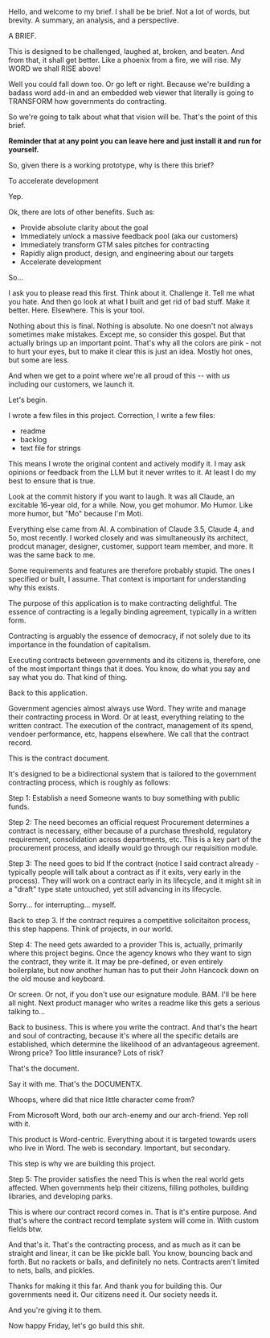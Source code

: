 Hello, and welcome to my brief. I shall be be brief. Not a lot of words, but brevity. A summary, an analysis, and a perspective.

A BRIEF.

This is designed to be challenged, laughed at, broken, and beaten. And from that, it shall get better. Like a phoenix from a fire, we will rise. My WORD we shall RISE above!

Well you could fall down too. Or go left or right. Because we're building a badass word add-in and an embedded web viewer that literally is going to TRANSFORM how governments do contracting.

So we're going to talk about what that vision will be. That's the point of this brief.

**Reminder that at any point you can leave here and just install it and run for yourself.**

So, given there is a working prototype, why is there this brief?

To accelerate development

Yep.

Ok, there are lots of other benefits. Such as:

- Provide absolute clarity about the goal
- Immediately unlock a massive feedback pool (aka our customers)
- Immediately transform GTM sales pitches for contracting 
- Rapidly align product, design, and engineering about our targets
- Accelerate development

So...

I ask you to please read this first. Think about it. Challenge it. Tell me what you hate. And then go look at what I built and get rid of bad stuff. Make it better. Here. Elsewhere. This is your tool.

Nothing about this is final. Nothing is absolute. No one doesn't not always sometimes make mistakes. Except me, so consider this gospel. But that actually brings up an important point. That's why all the colors are pink - not to hurt your eyes, but to make it clear this is just an idea. Mostly hot ones, but some are less.

And when we get to a point where we're all proud of this -- with *us* including our customers, we launch it.

Let's begin.

I wrote a few files in this project. Correction, I write a few files:

- readme
- backlog
- text file for strings

This means I wrote the original content and actively modify it. I may ask opinions or feedback from the LLM but it never writes to it. At least I do my best to ensure that is true.

Look at the commit history if you want to laugh. It was all Claude, an excitable 16-year old, for a while. Now, you get mohumor. Mo Humor. Like more humor, but "Mo" because I'm Moti.

Everything else came from AI. A combination of Claude 3.5, Claude 4, and 5o, most recently. I worked closely and was simultaneously its architect, prodcut manager, designer, customer, support team member, and more. It was the same back to me.

Some requirements and features are therefore probably stupid. The ones I specified or built, I assume. That context is important for understanding why this exists.

The purpose of this application is to make contracting delightful. The essence of contracting is a legally binding agreement, typically in a written form.

Contracting  is arguably the essence of democracy, if not solely due to its importance in the foundation of capitalism.

Executing contracts between governments and its citizens is, therefore, one of the most important things that it does. You know, do what you say and say what you do. That kind of thing.

Back to this application.

Government agencies almost always use Word. They write and manage their contracting process in Word. Or at least, everything relating to the written contract. The execution of the contract, management of its spend, vendoer performance, etc, happens elsewhere. We call that the contract record.

This is the contract document.

It's designed to be a bidirectional system that is tailored to the government contracting process, which is roughly as follows:


Step 1: Establish a need
Someone wants to buy something with public funds.

Step 2: The need becomes an official request
Procurement determines a contract is necessary, either because of a purchase threshold, regulatory requirement, consolidation across departments, etc. This is a key part of the procurement process, and ideally would go through our requisition module.

Step 3: The need goes to bid
If the contract (notice I said contract already - typically people will talk about a contract as if it exits, very early in the process). They will work on a contract early in its lifecycle, and it might sit in a "draft" type state untouched, yet still advancing in its lifecycle.

Sorry... for interrupting... myself.

Back to step 3. If the contract requires a competitive solicitaiton process, this step happens. Think of projects, in our world.

Step 4: The need gets awarded to a provider
This is, actually, primarily where this project begins. Once the agency knows who they want to sign the contract, they write it. It may be pre-defined, or even entirely boilerplate, but now another human has to put their John Hancock down on the old mouse and keyboard.

Or screen. Or not, if you don't use our esignature module. BAM. I'll be here all night. Next product manager who writes a readme like this gets a serious talking to...

Back to business. This is where you write the contract. And that's the heart and soul of contracting, because it's where all the specific details are established, which determine the likelihood of an advantageous agreement. Wrong price? Too little insurance? Lots of risk?

That's the document.

Say it with me. That's the DOCUMENTX.

Whoops, where did that nice little character come from? 

From Microsoft Word, both our arch-enemy and our arch-friend. Yep roll with it.

This product is Word-centric. Everything about it is targeted towards users who live in Word. The web is secondary. Important, but secondary.

This step is why we are building this project.

Step 5: The provider satisfies the need
This is when the real world gets affected. When governments help their citizens, filling potholes, building libraries, and developing parks.

This is where our contract record comes in. That is it's entire purpose. And that's where the contract record template system will come in. With custom fields btw.

And that's it. That's the contracting process, and as much as it can be straight and linear, it can be like pickle ball. You know, bouncing back and forth. But no rackets or balls, and definitely no nets. Contracts aren't limited to nets, balls, and pickles.

Thanks for making it this far. And thank you for building this. Our governments need it. Our citizens need it. Our society needs it.

And you're giving it to them.

Now happy Friday, let's go build this shit.